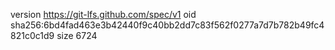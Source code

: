 version https://git-lfs.github.com/spec/v1
oid sha256:6bd4fad463e3b42440f9c40bb2dd7c83f562f0277a7d7b782b49fc4821c0c1d9
size 6724
